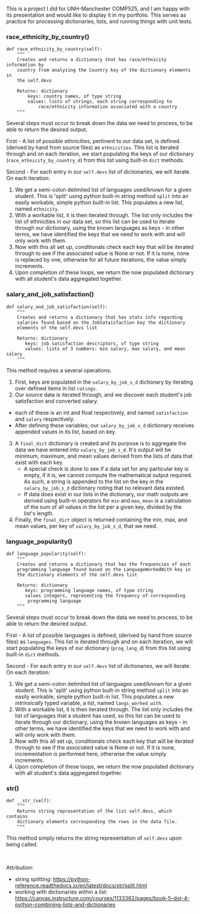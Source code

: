 This is a project I did for UNH-Manchester COMP525, and I am happy with its presentation and would like to display it in my portfolio.
This serves as practice for processing dictionaries, lists, and running things with unit tests.

### race_ethnicity_by_country()
```
def race_ethnicity_by_country(self):
    """
    Creates and returns a dictionary that has race/ethnicity information by
    country from analyzing the Country key of the dictionary elements in
    the self.devs

    Returns: dictionary
        keys: country names, of type string
        values: lists of strings, each string corresponding to
            race/ethnicity information associated with a country
    """
```
Several steps must occur to break down the data we need to process, to be able to return the desired output.

First - A list of possible ethnicities, pertinent to our data set, is defined.
(derived by hand from source files) as `ethnicities`.
This list is iterated through and on each iteration, we start populating the keys of our dictionary
(`race_ethnicity_by_country_d`) from this list using built-in `dict` methods.

Second - For each entry in our `self.devs` list of dictionaries, we will iterate. On each iteration:
  1. We get a semi-colon delimited list of languages used/known for a given student.
     This is 'split' using python built-in string method `split` into an easily workable, simple python built-in list.
     This populates a new list, named `ethnicity`.
  2. With a workable list, it is then iterated through. The list only includes the list of ethnicities in our data set,
     so this list can be used to iterate through our dictionary, using the known languages
     as keys - in other terms, we have identified the keys that we need to work with and will only work with them.
  3. Now with this all set up, conditionals check each key that will be iterated through to see if the associated value
     is None or not. If it is none, none is replaced by one, otherwise for all future iterations, the value simply increments.
  4. Upon completion of these loops, we return the now populated dictionary with all student's data aggregated together.

### salary_and_job_satisfaction()
```
def salary_and_job_satisfaction(self):
    """
    Creates and returns a dictionary that has stats info regarding
    salaries found based on the JobSataisfaction key the dictionary
    elements of the self.devs list

    Returns: dictionary
       keys: job satisfaction descriptors, of type string
       values: lists of 3 numbers: min salary, max salary, and mean salary
    """
```
This method requires a several operations.
1) First, keys are populated in the `salary_by_job_s_d` dictionary by iterating over defined items in list `ratings`.
2) Our source data is iterated through, and we discover each student's job satisfaction and converted salary.
  * each of these is an int and float respectively, and named `satisfaction` and `salary` respectively.
  * After defining these variables, our `salary_by_job_s_d` dictionary receives appended values in its list,
  based on key.
3) A `final_dict` dictionary is created and its purpose is to aggregate the data we have entered into
   `salary_by_job_s_d`. It's output will be minimum, maximum, and mean values derived from the lists of data that exist
   with each key.
   * A special check is done to see if a data set for any particular key is empty, if it is, we cannot
   compute the mathematical output required. As such, a string is appended to the list on the key in
   the `salary_by_job_s_d` dictionary noting that no relevant data existed.
   * If data does exist in our lists in the dictionary, our math outputs are derived using built-in operators for `min`
     and `max`, `mean` is a calculation of the sum of all values in the list per a given key,
     divided by the list's length.
4) Finally, the `final_dict` object is returned containing the min, max, and mean values,
   per key of `salary_by_job_s_d`, that we need.

### language_popularity()
```
def language_popularity(self):
    """
    Creates and returns a dictionary that has the frequencies of each
    programming language found based on the LanguageWorkedWith key in
    the dictionary elements of the self.devs list

    Returns: dictionary
       keys: programming language names, of type string
       values integers, representing the frequency of corresponding
        programming language
    """
```
Several steps must occur to break down the data we need to process, to be able to return the desired output.

First - A list of possible languages is defined, (derived by hand from source files) as `languages`.
This list is iterated through and on each iteration, we will start populating the keys of our dictionary (`prog_lang_d`)
from this list using built-in `dict` methods.

Second - For each entry in our `self.devs` list of dictionaries, we will iterate. On each iteration:
  1. We get a semi-colon delimited list of languages used/known for a given student.
     This is 'split' using python built-in string method `split` into an easily workable, simple python built-in list.
     This populates a new _intrinsically_ typed variable, a list, named `langs_worked_with`.
  2. With a workable list, it is then iterated through. The list only includes the list of languages
     that a student has used, so this list can be used to iterate through our dictionary, using the known languages
     as keys - in other terms, we have identified the keys that we need to work with and will only work with them.
  3. Now with this all set up, conditionals check each key that will be iterated through to see if the associated value
     is None or not. If it is none, incrementation is performed here, otherwise the value simply increments.
  4. Upon completion of these loops, we return the now populated dictionary with all student's data aggregated together.

### __str__()
```
def __str_(self):
    """
    Returns string representation of the list self.devs, which contains
    dictionary elements corresponding the rows in the data file.
    """
```
This method simply returns the string representation of `self.devs` upon being called.

<br>

Attribution:
* string splitting: https://python-reference.readthedocs.io/en/latest/docs/str/split.html
* working with dictionaries within a list:
https://canvas.instructure.com/courses/1133362/pages/book-5-dot-4-python-combining-lists-and-dictionaries
